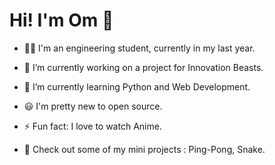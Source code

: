 # Hi! I'm Om 👋 

- 👨‍🎓 I'm an engineering student, currently in my last year.
- 🔭 I’m currently working on a project for Innovation Beasts.
- 🌱 I’m currently learning Python and Web Development.
- 😃 I'm pretty new to open source.
- ⚡ Fun fact: I love to watch Anime.

- 🤗 Check out some of my mini projects : Ping-Pong, Snake.
